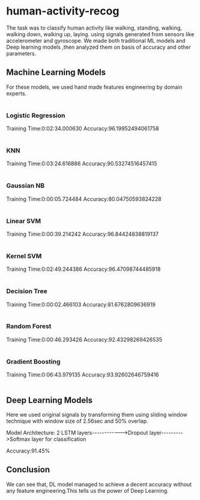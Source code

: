 # human-activity-recog
The task was to classify human activity like walking, standing, walking, walking down, walking up, laying. using signals generated from sensors like accelerometer and gyroscope.
We made both traditional ML models and Deep learning models ,then analyzed them on basis of accuracy and other parameters.

<h2>Machine Learning Models</h2>
For these models, we used hand made features engineering by domain experts.<br><br>

<h3>Logistic Regression</h3>
Training Time:0:02:34.000630	Accuracy:96.19952494061758
<br><br>
<h3>KNN</h3>
Training Time:0:03:24.616886	Accuracy:90.53274516457415
<br><br>
<h3>Gaussian NB</h3>
Training Time:0:00:05.724484	Accuracy:80.04750593824228
<br><br>
<h3>Linear SVM</h3>
Training Time:0:00:39.214242	Accuracy:96.84424838819137
<br><br>
<h3>Kernel SVM</h3>
Training Time:0:02:49.244386	Accuracy:96.47098744485918
<br><br>
<h3>Decision Tree</h3>
Training Time:0:00:02.466103	Accuracy:81.6762809636919
<br><br>
<h3>Random Forest</h3>
Training Time:0:00:46.293426	Accuracy:92.43298269426535
<br><br>
<h3>Gradient Boosting</h3>
Training Time:0:06:43.979135	Accuracy:93.92602646759416
<br><br>
<h2>Deep Learning Models</h2>
Here we used original signals by transforming them using sliding window technique with window size of 2.56sec and 50% overlap.

Model Architecture:
2 LSTM layers------------>Dropout layer--------->Softmax layer for classification

Accuracy:91.45%


<h2>Conclusion</h2>
We can see that, DL model managed to achieve a decent accuracy without any feature engineering.This tells us the power of Deep Learning.
